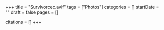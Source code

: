 +++
title = "Survivorcec.avif"
tags = ["Photos"]
categories = []
startDate = ""
draft = false
pages = []

citations = []
+++
